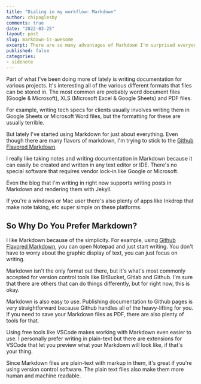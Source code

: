 ```yaml
---
title: "Dialing in my workflow: Markdown"
author: chipoglesby
comments: true
date: "2022-03-25"
layout: post
slug: markdown-is-awesome
excerpt: There are so many advantages of Markdown I'm surprised everyone isn't using it.
published: false
categories:
- sidenote
---
```


Part of what I've been doing more of lately is writing documentation for various projects.
It's interesting all of the various different formats that files can be stored in. The most common are
probably word document files (Google & Microsoft), XLS (Microsoft Excel & Google Sheets) and
PDF files. 

For example, writing tech specs for clients usually involves writing them in Google Sheets or 
Microsoft Word files, but the formatting for these are usually terrible. 

But lately I've started using Markdown for just about everything. Even though there are many
flavors of markdown, I'm trying to stick to the [Github Flavored Markdown](https://github.github.com/gfm/).

I really like taking notes and writing documentation in Markdown because it can easily be created and written
in any text editor or IDE. There's no special software that requires vendor lock-in like Google or Microsoft.

Even the blog that I'm writing in right now supports writing posts in Markdown and rendering them with Jekyll.

If you're a windows or Mac user there's also plenty of apps like Inkdrop that make note taking, etc super simple
on these platforms.

## So Why Do You Prefer Markdown?

I like Markdown because of the simplicity. For example, using [Github Flavored Markdown](https://github.github.com/gfm/),
you can open Notepad and just start writing. You don't have to worry about the graphic display of text, you can just
focus on writing.

Markdown isn't the only format out there, but it's what's most commonly accepted for version control tools like
BitBucket, Gitlab and Github. I'm sure that there are others that can do things differently, but for right now,
this is okay.

Markdown is also easy to use. Publishing documentation to Github pages is very straightforward because Github
handles all of the heavy-lifting for you. If you need to save your Markdown files as PDF, there are also plenty
of tools for that.

Using free tools like VSCode makes working with Markdown even easier to use. I personally prefer writing in plain-text
but there are extensions for VSCode that let you preview what your Markdown will look like, if that's your thing.

Since Markdown files are plain-text with markup in them, it's great if you're using version control software. The plain
text files also make them more human and machine readable.
